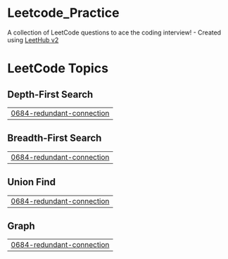# Leetcode_Practice
A collection of LeetCode questions to ace the coding interview! - Created using [LeetHub v2](https://github.com/arunbhardwaj/LeetHub-2.0)

<!---LeetCode Topics Start-->
# LeetCode Topics
## Depth-First Search
|  |
| ------- |
| [0684-redundant-connection](https://github.com/shivamp-24/Leetcode_Practice/tree/master/0684-redundant-connection) |
## Breadth-First Search
|  |
| ------- |
| [0684-redundant-connection](https://github.com/shivamp-24/Leetcode_Practice/tree/master/0684-redundant-connection) |
## Union Find
|  |
| ------- |
| [0684-redundant-connection](https://github.com/shivamp-24/Leetcode_Practice/tree/master/0684-redundant-connection) |
## Graph
|  |
| ------- |
| [0684-redundant-connection](https://github.com/shivamp-24/Leetcode_Practice/tree/master/0684-redundant-connection) |
<!---LeetCode Topics End-->